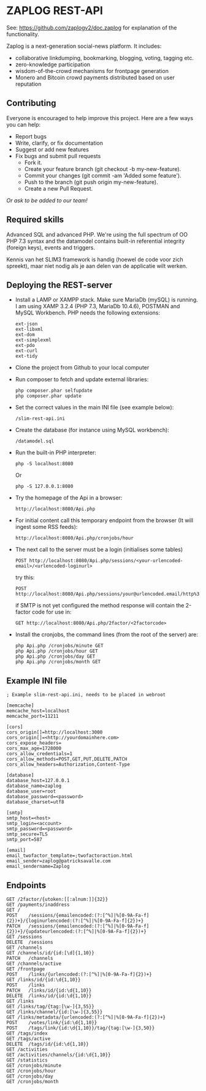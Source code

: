 # ZAPLOG REST-API

See: https://github.com/zaplogv2/doc.zaplog for explanation of the functionality.

Zaplog is a next-generation social-news platform. It includes:

- collaborative linkdumping, bookmarking, blogging, voting, tagging etc.
- zero-knowledge participation
- wisdom-of-the-crowd mechanisms for frontpage generation
- Monero and Bitcoin crowd payments distributed based on user reputation

## Contributing

Everyone is encouraged to help improve this project. Here are a few ways you can help:

- Report bugs
- Write, clarify, or fix documentation
- Suggest or add new features
- Fix bugs and submit pull requests
  - Fork it.
  - Create your feature branch (git checkout -b my-new-feature).
  - Commit your changes (git commit -am 'Added some feature').
  - Push to the branch (git push origin my-new-feature).
  - Create a new Pull Request.

*Or ask to be added to our team!*

## Required skills

Advanced SQL and advanced PHP. We're using the full spectrum of OO PHP 7.3 syntax and the datamodel
contains built-in referential integrity (foreign keys), events and triggers.

Kennis van het SLIM3 framework is handig (hoewel de code voor zich spreekt), maar niet nodig als je aan delen van de applicatie wilt werken.

## Deploying the REST-server

- Install a LAMP or XAMPP stack. Make sure MariaDb (mySQL) is running. I am using XAMP 3.2.4 (PHP 7.3, MariaDb 10.4.6), POSTMAN and MySQL Workbench. PHP needs the following extensions:

      ext-json
      ext-libxml
      ext-dom
      ext-simplexml
      ext-pdo
      ext-curl
      ext-tidy


- Clone the project from Github to your local computer


- Run composer to fetch and update external libraries:

      php composer.phar selfupdate  
      php composer.phar update

- Set the correct values in the main INI file (see example below):

      /slim-rest-api.ini 

- Create the database (for instance using MySQL workbench):

      /datamodel.sql

- Run the built-in PHP interpreter:

      php -S localhost:8080

  Or

      php -S 127.0.0.1:8080

- Try the homepage of the Api in a browser:

      http://localhost:8080/Api.php

- For initial content call this temporary endpoint from the browser (It will ingest some RSS feeds):

      http://localhost:8080/Api.php/cronjobs/hour

- The next call to the server must be a login (initialises some tables)

      POST http://localhost:8080/Api.php/sessions/<your-urlencoded-email>/<urlencoded-loginurl>

  try this: 

      POST http://localhost:8080/Api.php/sessions/your@urlencoded.email/http%3A%2F%2Flocalhost%3A8080%2FApi.php%2F2factor%2F

  if SMTP is not yet configured the method response will contain the 2-factor code for use in:

      GET http://localhost:8080/Api.php/2factor/<2factorcode>

- Install the cronjobs, the command lines (from the root of the server) are:

      php Api.php /cronjobs/minute GET
      php Api.php /cronjobs/hour GET
      php Api.php /cronjobs/day GET
      php Api.php /cronjobs/month GET

## Example INI file

    ; Example slim-rest-api.ini, needs to be placed in webroot
    
    [memcache]
    memcache_host=localhost
    memcache_port=11211
    
    [cors]
    cors_origin[]=http://localhost:3000
    cors_origin[]=<http://yourdomainhere.com>
    cors_expose_headers=
    cors_max_age=1728000
    cors_allow_credentials=1
    cors_allow_methods=POST,GET,PUT,DELETE,PATCH
    cors_allow_headers=Authorization,Content-Type
    
    [database]
    database_host=127.0.0.1
    database_name=zaplog
    database_user=root
    database_password=<password>
    database_charset=utf8
    
    [smtp]
    smtp_host=<host>
    smtp_login=<account>
    smtp_password=<password>
    smtp_secure=TLS
    smtp_port=587
    
    [email]
    email_twofactor_template=;twofactoraction.html
    email_sender=zaplog@patricksavalle.com
    email_sendername=Zaplog

## Endpoints

    GET	/2factor/{utoken:[[:alnum:]]{32}}
    GET	/payments/inaddress
    GET	/
    POST	/sessions/{emailencoded:(?:[^%]|%[0-9A-Fa-f]{2})+}/{loginurlencoded:(?:[^%]|%[0-9A-Fa-f]{2})+}
    PATCH	/sessions/{emailencoded:(?:[^%]|%[0-9A-Fa-f]{2})+}/{updateurlencoded:(?:[^%]|%[0-9A-Fa-f]{2})+}
    GET	/sessions
    DELETE	/sessions
    GET	/channels
    GET	/channels/id/{id:[\d]{1,10}}
    PATCH	/channels
    GET	/channels/active
    GET	/frontpage
    POST	/links/{urlencoded:(?:[^%]|%[0-9A-Fa-f]{2})+}
    GET	/links/id/{id:\d{1,10}}
    POST	/links
    PATCH	/links/id/{id:\d{1,10}}
    DELETE	/links/id/{id:\d{1,10}}
    GET	/links
    GET	/links/tag/{tag:[\w-]{3,55}}
    GET	/links/channel/{id:[\w-]{3,55}}
    GET	/links/metadata/{urlencoded:(?:[^%]|%[0-9A-Fa-f]{2})+}
    POST	/votes/link/{id:\d{1,10}}
    POST	/tags/link/{id:\d{1,10}}/tag/{tag:[\w-]{3,50}}
    GET	/tags/index
    GET	/tags/active
    DELETE	/tags/id/{id:\d{1,10}}
    GET	/activities
    GET	/activities/channels/{id:\d{1,10}}
    GET	/statistics
    GET	/cronjobs/minute
    GET	/cronjobs/hour
    GET	/cronjobs/day
    GET	/cronjobs/month    